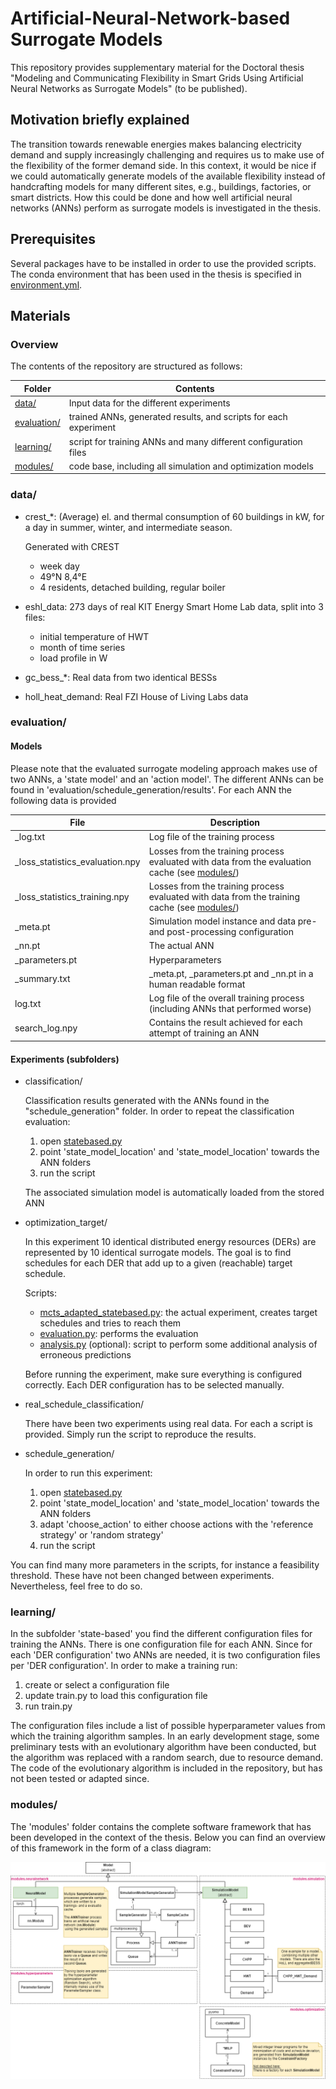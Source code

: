 # Artificial-Neural-Network-based Surrogate Models

This repository provides supplementary material for the Doctoral thesis "Modeling and Communicating Flexibility in Smart Grids Using Artificial Neural Networks as Surrogate Models" (to be published).

## Motivation briefly explained

The transition towards renewable energies makes balancing electricity demand and supply increasingly challenging and requires us to make use of the flexibility of the former demand side. 
In this context, it would be nice if we could automatically generate models of the available flexibility instead of handcrafting models for many different sites, e.g., buildings, factories, or smart districts.
How this could be done and how well artificial neural networks (ANNs) perform as surrogate models is investigated in the thesis.

## Prerequisites

Several packages have to be installed in order to use the provided scripts.
The conda environment that has been used in the thesis is specified in [environment.yml](environment.yml).

## Materials

### Overview

The contents of the repository are structured as follows:

|Folder|Contents|
|---|---|
| [data/](#data/) | Input data for the different experiments|
| [evaluation/](#evaluation/) | trained ANNs, generated results, and scripts for each experiment |
| [learning/](#learning/) | script for training ANNs and many different configuration files |
| [modules/](#modules/) | code base, including all simulation and optimization models |

### data/

- crest_*: (Average) el. and thermal consumption of 60 buildings in kW, for a day in summer, winter, and intermediate season.

    Generated with CREST
    - week day
    - 49°N 8,4°E
    - 4 residents, detached building, regular boiler

- eshl_data: 273 days of real KIT Energy Smart Home Lab data, split into 3 files:
    - initial temperature of HWT
    - month of time series
    - load profile in W

- gc_bess_*: Real data from two identical BESSs
  
- holl_heat_demand: Real FZI House of Living Labs data


### evaluation/

#### Models

Please note that the evaluated surrogate modeling approach makes use of two ANNs, a 'state model' and an 'action model'.
The different ANNs can be found in 'evaluation/schedule_generation/results'.
For each ANN the following data is provided

| File | Description |
|--|--|
|_log.txt|Log file of the training process|
|_loss_statistics_evaluation.npy|Losses from the training process evaluated with data from the evaluation cache (see [modules/](#modules/))|
|_loss_statistics_training.npy|Losses from the training process evaluated with data from the training cache (see [modules/](#modules/))|
|_meta.pt|Simulation model instance and data pre- and post-processing configuration|
|_nn.pt|The actual ANN|
|_parameters.pt|Hyperparameters|
|_summary.txt| _meta.pt, _parameters.pt and _nn.pt in a human readable format|
|log.txt|Log file of the overall training process (including ANNs that performed worse)|
|search_log.npy|Contains the result achieved for each attempt of training an ANN|

#### Experiments (subfolders)

- classification/

    Classification results generated with the ANNs found in the "schedule_generation" folder.
    In order to repeat the classification evaluation:

    1. open [statebased.py](evaluation/classification/statebased.py)
    2. point 'state_model_location' and 'state_model_location' towards the ANN folders
    3. run the script

    The associated simulation model is automatically loaded from the stored ANN

- optimization_target/

    In this experiment 10 identical distributed energy resources (DERs) are represented by 10 identical surrogate models. The goal is to find schedules for each DER that add up to a given (reachable) target schedule.

    Scripts:
    - [mcts_adapted_statebased.py](evaluation/optimization_target/mcts_adapted_statebased.py): the actual experiment, creates target schedules and tries to reach them
    - [evaluation.py](evaluation/optimization_target/evaluation.py): performs the evaluation
    - [analysis.py](evaluation/optimization_target/analysis.py) (optional): script to perform some additional analysis of erroneous predictions

    Before running the experiment, make sure everything is configured correctly. 
    Each DER configuration has to be selected manually.

- real_schedule_classification/

    There have been two experiments using real data. For each a script is provided. Simply run the script to reproduce the results.

- schedule_generation/

    In order to run this experiment:
    
    1. open [statebased.py](evaluation/schedule_generation/statebased.py)
    2. point 'state_model_location' and 'state_model_location' towards the ANN folders
    3. adapt 'choose_action' to either choose actions with the 'reference strategy' or 'random strategy'
    4. run the script

You can find many more parameters in the scripts, for instance a feasibility threshold. These have not been changed between experiments. Nevertheless, feel free to do so.

### learning/

In the subfolder 'state-based' you find the different configuration files for training the ANNs.
There is one configuration file for each ANN.
Since for each 'DER configuration' two ANNs are needed, it is two configuration files per 'DER configuration'.
In order to make a training run:

1. create or select a configuration file
2. update train.py to load this configuration file
3. run train.py

The configuration files include a list of possible hyperparameter values from which the training algorithm samples.
In an early development stage, some preliminary tests with an evolutionary algorithm have been conducted, but the algorithm was replaced with a random search, due to resource demand.
The code of the evolutionary algorithm is included in the repository, but has not been tested or adapted since.

### modules/

The 'modules' folder contains the complete software framework that has been developed in the context of the thesis. Below you can find an overview of this framework in the form of a class diagram:

![](overview.png)